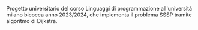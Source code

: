Progetto universitario del corso Linguaggi di programmazione all'università milano bicocca anno 2023/2024, che implementa il problema SSSP tramite algoritmo di Dijkstra. 
